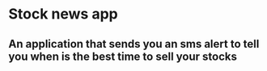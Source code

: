 # Stock news app

## An application that sends you an sms alert to tell you when is the best time to sell your stocks
